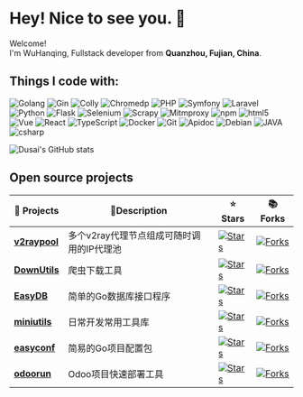 # Hey! Nice to see you. 👋

<p>Welcome! </br> I'm WuHanqing, Fullstack developer from <b>Quanzhou, Fujian, China</b>. </p>

## Things I code with:

<p>
  <img alt="Golang" src="https://img.shields.io/badge/-Go-2088FF?style=flat-square&logo=go&logoColor=white" />
  <img alt="Gin" src="https://img.shields.io/badge/-Gin-CC6699?style=flat-square&logo=Gin&logoColor=white" />  
  <img alt="Colly" src="https://img.shields.io/badge/-Colly-8DD6F9?style=flat-square&logo=colly&logoColor=white" /> 
  <img alt="Chromedp" src="https://img.shields.io/badge/-Chromedp-FB542B?style=flat-square&logo=chrome&logoColor=white" />

  <img alt="PHP" src="https://img.shields.io/badge/-PHP-5849BE?style=flat-square&logo=php&logoColor=white" />
  <img alt="Symfony" src="https://img.shields.io/badge/-Symfony-F9A03C?style=flat-square&logo=symfony&logoColor=white" />
  <img alt="Laravel" src="https://img.shields.io/badge/-Laravel-DD0031?style=flat-square&logo=laravel&logoColor=white" />

  <img alt="Python" src="https://img.shields.io/badge/-Python-F7B93E?style=flat-square&logo=python&logoColor=white" />
  <img alt="Flask" src="https://img.shields.io/badge/-Flask-EC4A3F?style=flat-square&logo=flask&logoColor=white" />  
  <img alt="Selenium" src="https://img.shields.io/badge/-Selenium-db7092?style=flat-square&logo=selenium&logoColor=white" />
  <img alt="Scrapy" src="https://img.shields.io/badge/-Scrapy-13aa52?style=flat-square&logo=scrapy&logoColor=white" />
  <img alt="Mitmproxy" src="https://img.shields.io/badge/-Mitmproxy-B7178C?style=flat-square&logo=mitmproxy&logoColor=white" />  

  <img alt="npm" src="https://img.shields.io/badge/-NPM-CB3837?style=flat-square&logo=npm&logoColor=white" />
  <img alt="html5" src="https://img.shields.io/badge/-HTML5-E34F26?style=flat-square&logo=html5&logoColor=white" />
  <img alt="Vue" src="https://img.shields.io/badge/-Vue-43853d?style=flat-square&logo=vue&logoColor=white" />
  <img alt="React" src="https://img.shields.io/badge/-React-45b8d8?style=flat-square&logo=react&logoColor=white" />
  <img alt="TypeScript" src="https://img.shields.io/badge/-TypeScript-007ACC?style=flat-square&logo=typescript&logoColor=white" />  


  <img alt="Docker" src="https://img.shields.io/badge/-Docker-46a2f1?style=flat-square&logo=docker&logoColor=white" />
  <img alt="Git" src="https://img.shields.io/badge/-Git-F05032?style=flat-square&logo=git&logoColor=white" />
  <img alt="Apidoc" src="https://img.shields.io/badge/-ApiDoc-764ABC?style=flat-square&logo=apidoc&logoColor=white" />
  <img alt="Debian" src="https://img.shields.io/badge/-Debian-E10098?style=flat-square&logo=debian&logoColor=white" />

  <img alt="JAVA" src="https://img.shields.io/badge/-JAVA-ea2845?style=flat-square&logo=java&logoColor=white" />
  <img alt="csharp" src="https://img.shields.io/badge/-C%23-311C87?style=flat-square&logo=dotnet&logoColor=white" /> 
</p>


![Dusai's GitHub stats](https://github-readme-stats.vercel.app/api?username=iotames)


## Open source projects

| 🎁 Projects  |  📃Description | ⭐ Stars   |   📚 Forks   |
| -------- | --------  | ----------- | -------- |
| <a href="https://github.com/iotames/v2raypool"><b>v2raypool</b></a>| 多个v2ray代理节点组成可随时调用的IP代理池 | [<img alt="Stars" src="https://img.shields.io/github/stars/iotames/v2raypool?style=flat-square&labelColor=343b41"/>](https://github.com/iotames/v2raypool) | [<img alt="Forks" src="https://img.shields.io/github/forks/iotames/v2raypool?style=flat-square&labelColor=343b41"/>](https://github.com/iotames/v2raypool) |
| <a href="https://github.com/iotames/downutils"><b>DownUtils</b></a>| 爬虫下载工具 | [<img alt="Stars" src="https://img.shields.io/github/stars/iotames/downutils?style=flat-square&labelColor=343b41"/>](https://github.com/iotames/downutils) | [<img alt="Forks" src="https://img.shields.io/github/forks/iotames/downutils?style=flat-square&labelColor=343b41"/>](https://github.com/iotames/downutils) |
| <a href="https://github.com/iotames/easydb"><b>EasyDB</b></a>| 简单的Go数据库接口程序 | [<img alt="Stars" src="https://img.shields.io/github/stars/iotames/easydb?style=flat-square&labelColor=343b41"/>](https://github.com/iotames/easydb) | [<img alt="Forks" src="https://img.shields.io/github/forks/iotames/easydb?style=flat-square&labelColor=343b41"/>](https://github.com/iotames/easydb) |
| <a href="https://github.com/iotames/miniutils"><b>miniutils</b></a>| 日常开发常用工具库 | [<img alt="Stars" src="https://img.shields.io/github/stars/iotames/miniutils?style=flat-square&labelColor=343b41"/>](https://github.com/iotames/miniutils) | [<img alt="Forks" src="https://img.shields.io/github/forks/iotames/miniutils?style=flat-square&labelColor=343b41"/>](https://github.com/iotames/miniutils) |
| <a href="https://github.com/iotames/easyconf"><b>easyconf</b></a> | 简易的Go项目配置包 | [<img alt="Stars" src="https://img.shields.io/github/stars/iotames/easyconf?style=flat-square&labelColor=343b41"/>](https://github.com/iotames/easyconf) | [<img alt="Forks" src="https://img.shields.io/github/forks/iotames/easyconf?style=flat-square&labelColor=343b41"/>](https://github.com/iotames/easyconf) |
| <a href="https://github.com/iotames/odoorun"><b>odoorun</b></a> | Odoo项目快速部署工具 | [<img alt="Stars" src="https://img.shields.io/github/stars/iotames/odoorun?style=flat-square&labelColor=343b41"/>](https://github.com/iotames/odoorun) | [<img alt="Forks" src="https://img.shields.io/github/forks/iotames/odoorun?style=flat-square&labelColor=343b41"/>](https://github.com/iotames/odoorun) |

